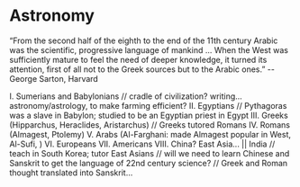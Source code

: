 # Astronomy

“From the second half of the eighth to the end of the 11th century Arabic was the scientific, progressive language of mankind ... When the West was sufficiently mature to feel the need of deeper knowledge, it turned its attention, first of all not to the Greek sources but to the Arabic ones.” -- George Sarton, Harvard

I. Sumerians and Babylonians
// cradle of civilization? writing... astronomy/astrology, to make farming efficient? 
II. Egyptians
// Pythagoras was a slave in Babylon; studied to be an Egyptian priest in Egypt
III. Greeks (Hipparchus, Heraclides, Aristarchus)
// Greeks tutored Romans
IV. Romans (Almagest, Ptolemy)
V. Arabs (Al-Farghani: made Almagest popular in West, Al-Sufi, )
VI. Europeans
VII. Americans
VIII. China? East Asia... || India
// teach in South Korea; tutor East Asians
// will we need to learn Chinese and Sanskrit to get the language of 22nd century science? 
// Greek and Roman thought translated into Sanskrit... 